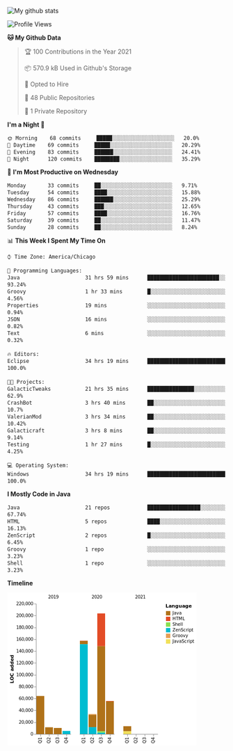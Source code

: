 ![My github stats](https://github-readme-stats.vercel.app/api?username=romvoid95&theme=gruvbox&include_all_commits=true&show_icons=true")

<!--START_SECTION:waka-->
![Profile Views](http://img.shields.io/badge/Profile%20Views-6-blue)

**🐱 My Github Data** 

> 🏆 100 Contributions in the Year 2021
 > 
> 📦 570.9 kB Used in Github's Storage 
 > 
> 💼 Opted to Hire
 > 
> 📜 48 Public Repositories 
 > 
> 🔑 1 Private Repository 
 > 
**I'm a Night 🦉** 

```text
🌞 Morning    68 commits     █████░░░░░░░░░░░░░░░░░░░░   20.0% 
🌆 Daytime    69 commits     █████░░░░░░░░░░░░░░░░░░░░   20.29% 
🌃 Evening    83 commits     ██████░░░░░░░░░░░░░░░░░░░   24.41% 
🌙 Night      120 commits    ████████░░░░░░░░░░░░░░░░░   35.29%

```
📅 **I'm Most Productive on Wednesday** 

```text
Monday       33 commits     ██░░░░░░░░░░░░░░░░░░░░░░░   9.71% 
Tuesday      54 commits     ████░░░░░░░░░░░░░░░░░░░░░   15.88% 
Wednesday    86 commits     ██████░░░░░░░░░░░░░░░░░░░   25.29% 
Thursday     43 commits     ███░░░░░░░░░░░░░░░░░░░░░░   12.65% 
Friday       57 commits     ████░░░░░░░░░░░░░░░░░░░░░   16.76% 
Saturday     39 commits     ██░░░░░░░░░░░░░░░░░░░░░░░   11.47% 
Sunday       28 commits     ██░░░░░░░░░░░░░░░░░░░░░░░   8.24%

```


📊 **This Week I Spent My Time On** 

```text
⌚︎ Time Zone: America/Chicago

💬 Programming Languages: 
Java                     31 hrs 59 mins      ███████████████████████░░   93.24% 
Groovy                   1 hr 33 mins        █░░░░░░░░░░░░░░░░░░░░░░░░   4.56% 
Properties               19 mins             ░░░░░░░░░░░░░░░░░░░░░░░░░   0.94% 
JSON                     16 mins             ░░░░░░░░░░░░░░░░░░░░░░░░░   0.82% 
Text                     6 mins              ░░░░░░░░░░░░░░░░░░░░░░░░░   0.32%

🔥 Editors: 
Eclipse                  34 hrs 19 mins      █████████████████████████   100.0%

🐱‍💻 Projects: 
GalacticTweaks           21 hrs 35 mins      ███████████████░░░░░░░░░░   62.9% 
CrashBot                 3 hrs 40 mins       ██░░░░░░░░░░░░░░░░░░░░░░░   10.7% 
ValerianMod              3 hrs 34 mins       ██░░░░░░░░░░░░░░░░░░░░░░░   10.42% 
Galacticraft             3 hrs 8 mins        ██░░░░░░░░░░░░░░░░░░░░░░░   9.14% 
Testing                  1 hr 27 mins        █░░░░░░░░░░░░░░░░░░░░░░░░   4.25%

💻 Operating System: 
Windows                  34 hrs 19 mins      █████████████████████████   100.0%

```

**I Mostly Code in Java** 

```text
Java                     21 repos            █████████████████░░░░░░░░   67.74% 
HTML                     5 repos             ████░░░░░░░░░░░░░░░░░░░░░   16.13% 
ZenScript                2 repos             █░░░░░░░░░░░░░░░░░░░░░░░░   6.45% 
Groovy                   1 repo              ░░░░░░░░░░░░░░░░░░░░░░░░░   3.23% 
Shell                    1 repo              ░░░░░░░░░░░░░░░░░░░░░░░░░   3.23%

```


**Timeline**

![Chart not found](https://raw.githubusercontent.com/ROMVoid95/ROMVoid95/master/charts/bar_graph.png) 


<!--END_SECTION:waka-->
